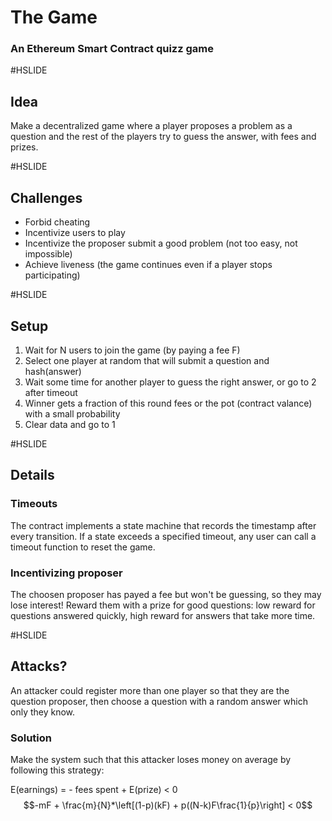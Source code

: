 # The Game
### An Ethereum Smart Contract quizz game

#HSLIDE
## Idea

Make a decentralized game where a player proposes a problem as a question and
the rest of the players try to guess the answer, with fees and prizes.

#HSLIDE
## Challenges

* Forbid cheating
* Incentivize users to play
* Incentivize the proposer submit a good problem (not too easy, not impossible)
* Achieve liveness (the game continues even if a player stops participating)

#HSLIDE
## Setup

1. Wait for N users to join the game (by paying a fee F)
2. Select one player at random that will submit a question and hash(answer)
3. Wait some time for another player to guess the right answer, or go to 2 after timeout
4. Winner gets a fraction of this round fees or the pot (contract valance) with a small probability
5. Clear data and go to 1

#HSLIDE
## Details

### Timeouts

The contract implements a state machine that records the timestamp after every transition.  If a state exceeds a specified timeout, any user can call a timeout function to reset the game.

### Incentivizing proposer

The choosen proposer has payed a fee but won't be guessing, so they may lose interest!  Reward them with a prize for good questions: low reward for questions answered quickly, high reward for answers that take more time.

#HSLIDE
## Attacks?

An attacker could register more than one player so that they are the question
proposer, then choose a question with a random answer which only they know.

### Solution

Make the system such that this attacker loses money on average by following this strategy:

E(earnings) = - fees spent + E(prize) < 0
$$-mF + \frac{m}{N}*\left[(1-p)(kF) + p((N-k)F\frac{1}{p}\right] < 0$$
